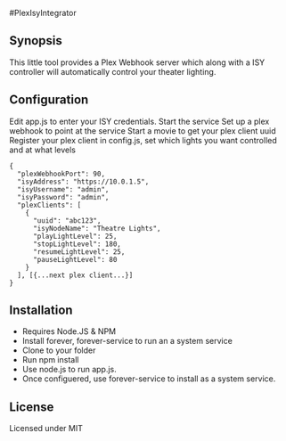 ﻿#PlexIsyIntegrator

## Synopsis

This little tool provides a Plex Webhook server which along with a ISY controller will automatically control your theater lighting.

## Configuration

Edit app.js to enter your ISY credentials. 
Start the service
Set up a plex webhook to point at the service
Start a movie to get your plex client uuid
Register your plex client in config.js, set which lights you want controlled and at what levels

	{
	  "plexWebhookPort": 90,
	  "isyAddress": "https://10.0.1.5",
	  "isyUsername": "admin",
	  "isyPassword": "admin",
	  "plexClients": [
		{
		  "uuid": "abc123",
		  "isyNodeName": "Theatre Lights",
		  "playLightLevel": 25,
		  "stopLightLevel": 180,
		  "resumeLightLevel": 25,
		  "pauseLightLevel": 80
		}
	  ], [{...next plex client...}]
	}

## Installation

* Requires Node.JS & NPM
* Install forever, forever-service to run an a system service
* Clone to your folder
* Run npm install
* Use node.js to run app.js.
* Once configuered, use forever-service to install as a system service.

## License

Licensed under MIT